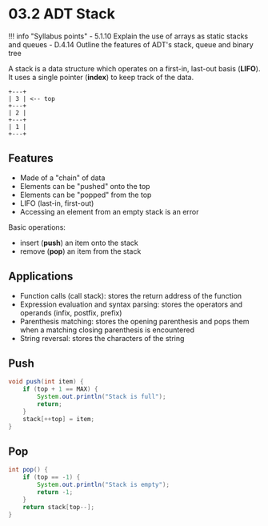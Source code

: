 # 03.2 ADT Stack

!!! info "Syllabus points"
    - 5.1.10 Explain the use of arrays as static stacks and queues
    - D.4.14 Outline the features of ADT's stack, queue and binary tree

A stack is a data structure which operates on a first-in, last-out basis (**LIFO**). It uses a single pointer (**index**) to keep track of the data.

```ascii
+---+
| 3 | <-- top
+---+
| 2 |
+---+
| 1 |
+---+ 
```

## Features

- Made of a "chain" of data
- Elements can be "pushed" onto the top
- Elements can be "popped" from the top
- LIFO (last-in, first-out)
- Accessing an element from an empty stack is an error

Basic operations:

- insert (**push**) an item onto the stack
- remove (**pop**) an item from the stack

## Applications

- Function calls (call stack): stores the return address of the function
- Expression evaluation and syntax parsing: stores the operators and operands (infix, postfix, prefix)
- Parenthesis matching: stores the opening parenthesis and pops them when a matching closing parenthesis is encountered
- String reversal: stores the characters of the string

## Push

```java
void push(int item) {
    if (top + 1 == MAX) {
        System.out.println("Stack is full");
        return;
    }
    stack[++top] = item;
}
```

## Pop

```java
int pop() {
    if (top == -1) {
        System.out.println("Stack is empty");
        return -1;
    }
    return stack[top--];
}
```
